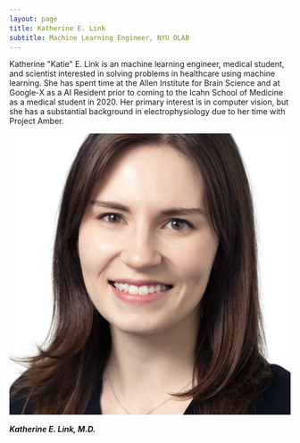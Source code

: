 ```yaml
---
layout: page
title: Katherine E. Link
subtitle: Machine Learning Engineer, NYU OLAB
---
```


Katherine "Katie" E. Link is an machine learning engineer, medical student, and scientist interested in solving problems in healthcare using machine learning. She has spent time at the Allen Institute for Brain Science and at Google-X as a AI Resident prior to coming to the Icahn School of Medicine as a medical student in 2020. Her primary interest is in computer vision, but she has a substantial background in electrophysiology due to her time with Project Amber. 

![Katie Link](/assets/img/klink.jpeg "KLINK")

***Katherine E. Link, M.D.***
 
